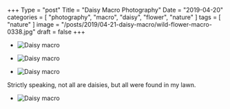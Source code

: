+++
Type = "post"
Title = "Daisy Macro Photography"
Date = "2019-04-20"
categories = [ "photography", "macro", "daisy", "flower", "nature" ]
tags = [
    "nature"
]
image = "/posts/2019/04-21-daisy-macro/wild-flower-macro-0338.jpg"
draft = false
+++

* ![Daisy macro](/posts/2019/04-21-daisy-macro/wild-flower-macro-0338.jpg)

<!--more-->

* ![Daisy macro](/posts/2019/04-21-daisy-macro/wild-flower-macro-0336.jpg)

* ![Daisy macro](/posts/2019/04-21-daisy-macro/wild-flower-macro-0333.jpg)

Strictly speaking, not all are daisies, but all were found in my lawn.

* ![Daisy macro](/posts/2019/04-21-daisy-macro/wild-flower-macro-0335.jpg)
